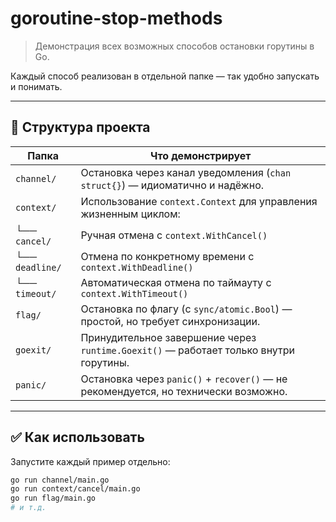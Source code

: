 # goroutine-stop-methods

> Демонстрация всех возможных способов остановки горутины в Go.

Каждый способ реализован в отдельной папке — так удобно запускать и понимать.

---

## 📁 Структура проекта

| Папка | Что демонстрирует |
|------|-------------------|
| `channel/` | Остановка через канал уведомления (`chan struct{}`) — идиоматично и надёжно. |
| `context/` | Использование `context.Context` для управления жизненным циклом: |
| └── `cancel/` | Ручная отмена с `context.WithCancel()` |
| └── `deadline/` | Отмена по конкретному времени с `context.WithDeadline()` |
| └── `timeout/` | Автоматическая отмена по таймауту с `context.WithTimeout()` |
| `flag/` | Остановка по флагу (с `sync/atomic.Bool`) — простой, но требует синхронизации. |
| `goexit/` | Принудительное завершение через `runtime.Goexit()` — работает только внутри горутины. |
| `panic/` | Остановка через `panic()` + `recover()` — не рекомендуется, но технически возможно. |

---

## ✅ Как использовать

Запустите каждый пример отдельно:

```bash
go run channel/main.go
go run context/cancel/main.go
go run flag/main.go
# и т.д.